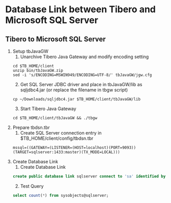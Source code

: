 # Database Link between Tibero and Microsoft SQL Server  
## Tibero to Microsoft SQL Server  
1. Setup tbJavaGW  
    1. Unarchive Tibero Java Gateway and modify encoding setting
    ```shell
    cd $TB_HOME/client  
    unzip bin/tbJavaGW.zip  
    sed -i 's/ENCODING=MSWIN949/ENCODING=UTF-8/' tbJavaGW/jgw.cfg  
    ```
    2. Get SQL Server JDBC driver and place in tbJavaGW/lib as sqljdbc4.jar (or replace the filename in tbgw script)  
    ```shell
    cp ~/Downloads/sqljdbc4.jar $TB_HOME/client/tbJavaGW/lib  
    ```
    3. Start Tibero Java Gateway  
    ```shell
    cd $TB_HOME/client/tbJavaGW && ./tbgw  
    ```
2. Prepare tbdsn.tbr  
    1. Create SQL Server connection entry in $TB_HOME/client/config/tbdsn.tbr
    ```text
    mssql=((GATEWAY=(LISTENER=(HOST=localhost)(PORT=9093))(TARGET=sqlserver:1433:master)(TX_MODE=LOCAL)))
    ```
3. Create Database Link  
    1. Create Database Link  
    ```sql
    create public database link sqlserver connect to 'sa' identified by 'mypassword' using 'mssql';
    ```
    2. Test Query  
    ```sql
    select count(*) from sysobjects@sqlserver;
    ```
